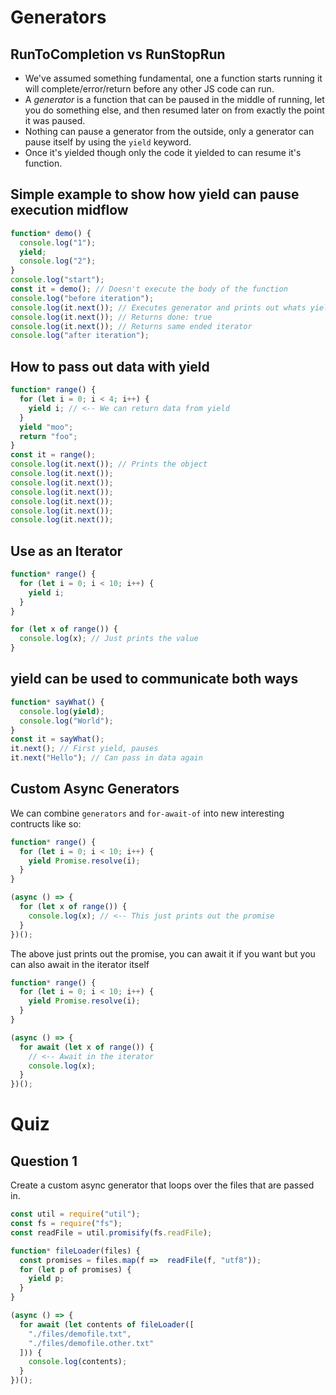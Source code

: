 # Generators

## RunToCompletion vs RunStopRun

* We've assumed something fundamental, one a function starts running it will complete/error/return before any other JS code can run.
* A _generator_ is a function that can be paused in the middle of running, let you do something else, and then resumed later on from exactly the point it was paused.
* Nothing can pause a generator from the outside, only a generator can pause itself by using the `yield` keyword.
* Once it's yielded though only the code it yielded to can resume it's function.

## Simple example to show how yield can pause execution midflow

```js
function* demo() {
  console.log("1");
  yield;
  console.log("2");
}
console.log("start");
const it = demo(); // Doesn't execute the body of the function
console.log("before iteration");
console.log(it.next()); // Executes generator and prints out whats yielded
console.log(it.next()); // Returns done: true
console.log(it.next()); // Returns same ended iterator
console.log("after iteration");
```

## How to pass out data with yield

```js
function* range() {
  for (let i = 0; i < 4; i++) {
    yield i; // <-- We can return data from yield
  }
  yield "moo";
  return "foo";
}
const it = range();
console.log(it.next()); // Prints the object
console.log(it.next());
console.log(it.next());
console.log(it.next());
console.log(it.next());
console.log(it.next());
console.log(it.next());
```

## Use as an Iterator

```js
function* range() {
  for (let i = 0; i < 10; i++) {
    yield i;
  }
}

for (let x of range()) {
  console.log(x); // Just prints the value
}
```

## yield can be used to communicate both ways

```js
function* sayWhat() {
  console.log(yield);
  console.log("World");
}
const it = sayWhat();
it.next(); // First yield, pauses
it.next("Hello"); // Can pass in data again
```

## Custom Async Generators

We can combine `generators` and `for-await-of` into new interesting contructs like so:

```js
function* range() {
  for (let i = 0; i < 10; i++) {
    yield Promise.resolve(i);
  }
}

(async () => {
  for (let x of range()) {
    console.log(x); // <-- This just prints out the promise
  }
})();
```

The above just prints out the promise, you can await it if you want but you can also await in the iterator itself

```js
function* range() {
  for (let i = 0; i < 10; i++) {
    yield Promise.resolve(i);
  }
}

(async () => {
  for await (let x of range()) {
    // <-- Await in the iterator
    console.log(x);
  }
})();
```

# Quiz

## Question 1

Create a custom async generator that loops over the files that are passed in.

```js
const util = require("util");
const fs = require("fs");
const readFile = util.promisify(fs.readFile);

function* fileLoader(files) {
  const promises = files.map(f =>  readFile(f, "utf8"));
  for (let p of promises) {
    yield p;
  }
}

(async () => {
  for await (let contents of fileLoader([
    "./files/demofile.txt",
    "./files/demofile.other.txt"
  ])) {
    console.log(contents);
  }
})();
```
